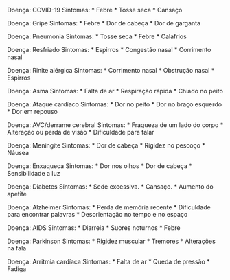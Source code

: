 Doença: COVID-19
    Sintomas:
        * Febre
        * Tosse seca
        * Cansaço

Doença: Gripe
    Sintomas:
        * Febre
        * Dor de cabeça
        * Dor de garganta

Doença: Pneumonia
    Sintomas:
        * Tosse seca
        * Febre
        * Calafrios

Doença: Resfriado
    Sintomas:
        * Espirros
        * Congestão nasal
        * Corrimento nasal


Doença: Rinite alérgica
    Sintomas:
        * Corrimento nasal
        * Obstrução nasal
        * Espirros


Doença: Asma
    Sintomas:
        * Falta de ar 
        * Respiração rápida
        * Chiado no peito



Doença: Ataque cardíaco 
    Sintomas:
        * Dor no peito
        * Dor no braço esquerdo
        * Dor em repouso


Doença: AVC/derrame cerebral
    Sintomas:
        * Fraqueza de um lado do corpo
        * Alteração ou perda de visão
        * Dificuldade para falar


Doença: Meningite
    Sintomas:
        * Dor de cabeça
        * Rigidez no pescoço
        * Náusea


Doença: Enxaqueca
    Sintomas:
        * Dor nos olhos 
        * Dor de cabeça
        * Sensibilidade a luz 


Doença: Diabetes
    Sintomas:
        * Sede excessiva.
        * Cansaço.
        * Aumento do apetite



Doença: Alzheimer
    Sintomas:
        * Perda de memória recente
        * Dificuldade para encontrar palavras
        * Desorientação no tempo e no espaço


Doença: AIDS
    Sintomas:
        * Diarreia
        * Suores noturnos
        * Febre


Doença: Parkinson
    Sintomas:
        * Rigidez muscular
        * Tremores
        * Alterações na fala


Doença: Arritmia cardíaca
    Sintomas:
        * Falta de ar
        * Queda de pressão
        * Fadiga
